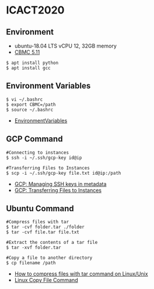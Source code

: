 # ICACT2020

## Environment
- ubuntu-18.04 LTS vCPU 12, 32GB memory
- [CBMC 5.11](http://www.cprover.org/cbmc/download/cbmc-5-11-linux-64.tgz)
```command
$ apt install python
$ apt install gcc
```
## Environment Variables
```command
$ vi ~/.bashrc
$ export CBMC=/path
$ source ~/.bashrc
```
- [EnvironmentVariables](https://help.ubuntu.com/community/EnvironmentVariables)

## GCP Command
```command
#Connecting to instances
$ ssh -i ~/.ssh/gcp-key id@ip

#Transferring Files to Instances
$ scp -i ~/.ssh/gcp-key file.txt id@ip:/path
```
- [GCP: Managing SSH keys in metadata](https://cloud.google.com/compute/docs/instances/adding-removing-ssh-keys)
- [GCP: Transferring Files to Instances](https://cloud.google.com/compute/docs/instances/transfer-files)

## Ubuntu Command
```command
#Compress files with tar
$ tar -cvf folder.tar ./folder
$ tar -cvf file.tar file.txt

#Extract the contents of a tar file
$ tar -xvf folder.tar

#Copy a file to another directory
$ cp filename /path
```
- [How to compress files with tar command on Linux/Unix](https://www.cyberciti.biz/faq/tar-compress-command-on-linux-unix-to-create-tarball/)
- [Linux Copy File Command](https://www.cyberciti.biz/faq/copy-command/)
